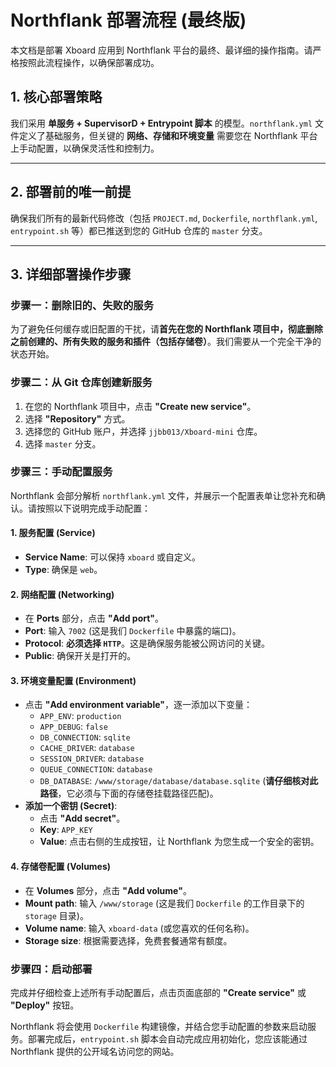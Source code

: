# Northflank 部署流程 (最终版)

本文档是部署 Xboard 应用到 Northflank 平台的最终、最详细的操作指南。请严格按照此流程操作，以确保部署成功。

## 1. 核心部署策略

我们采用 **单服务 + SupervisorD + Entrypoint 脚本** 的模型。`northflank.yml` 文件定义了基础服务，但关键的 **网络、存储和环境变量** 需要您在 Northflank 平台上手动配置，以确保灵活性和控制力。

---

## 2. 部署前的唯一前提

确保我们所有的最新代码修改（包括 `PROJECT.md`, `Dockerfile`, `northflank.yml`, `entrypoint.sh` 等）都已推送到您的 GitHub 仓库的 `master` 分支。

---

## 3. 详细部署操作步骤

### 步骤一：删除旧的、失败的服务

为了避免任何缓存或旧配置的干扰，请**首先在您的 Northflank 项目中，彻底删除之前创建的、所有失败的服务和插件（包括存储卷）**。我们需要从一个完全干净的状态开始。

### 步骤二：从 Git 仓库创建新服务

1.  在您的 Northflank 项目中，点击 **"Create new service"**。
2.  选择 **"Repository"** 方式。
3.  选择您的 GitHub 账户，并选择 `jjbb013/Xboard-mini` 仓库。
4.  选择 `master` 分支。

### 步骤三：手动配置服务

Northflank 会部分解析 `northflank.yml` 文件，并展示一个配置表单让您补充和确认。请按照以下说明完成手动配置：

#### 1. 服务配置 (Service)

-   **Service Name**: 可以保持 `xboard` 或自定义。
-   **Type**: 确保是 `web`。

#### 2. 网络配置 (Networking)

-   在 **Ports** 部分，点击 **"Add port"**。
-   **Port**: 输入 `7002` (这是我们 `Dockerfile` 中暴露的端口)。
-   **Protocol**: **必须选择 `HTTP`**。这是确保服务能被公网访问的关键。
-   **Public**: 确保开关是打开的。

#### 3. 环境变量配置 (Environment)

-   点击 **"Add environment variable"**，逐一添加以下变量：
    -   `APP_ENV`: `production`
    -   `APP_DEBUG`: `false`
    -   `DB_CONNECTION`: `sqlite`
    -   `CACHE_DRIVER`: `database`
    -   `SESSION_DRIVER`: `database`
    -   `QUEUE_CONNECTION`: `database`
    -   `DB_DATABASE`: `/www/storage/database/database.sqlite` (**请仔细核对此路径**，它必须与下面的存储卷挂载路径匹配)。
-   **添加一个密钥 (Secret)**:
    -   点击 **"Add secret"**。
    -   **Key**: `APP_KEY`
    -   **Value**: 点击右侧的生成按钮，让 Northflank 为您生成一个安全的密钥。

#### 4. 存储卷配置 (Volumes)

-   在 **Volumes** 部分，点击 **"Add volume"**。
-   **Mount path**: 输入 `/www/storage` (这是我们 `Dockerfile` 的工作目录下的 `storage` 目录)。
-   **Volume name**: 输入 `xboard-data` (或您喜欢的任何名称)。
-   **Storage size**: 根据需要选择，免费套餐通常有额度。

### 步骤四：启动部署

完成并仔细检查上述所有手动配置后，点击页面底部的 **"Create service"** 或 **"Deploy"** 按钮。

Northflank 将会使用 `Dockerfile` 构建镜像，并结合您手动配置的参数来启动服务。部署完成后，`entrypoint.sh` 脚本会自动完成应用初始化，您应该能通过 Northflank 提供的公开域名访问您的网站。
